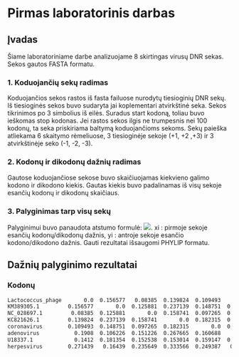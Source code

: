 # Pirmas laboratorinis darbas

## Įvadas

Šiame laboratoriniame darbe analizuojame 8 skirtingas virusų DNR sekas. Sekos gautos FASTA formatu.

### 1. Koduojančių sekų radimas

Koduojančios sekos rastos iš fasta failuose nurodytų tiesioginių DNR sekų. Iš tiesioginės sekos buvo sudaryta jai koplementari atvirkštinė seka. Sekos tikrinimos po 3 simbolius iš eilės. Suradus start kodoną, toliau buvo ieškomas stop kodonas. Jei rastos sekos ilgis ne trumpesnis nei 100 kodonų, ta seka priskiriama baltymą koduojančioms sekoms. Sekų paieška atliekama 6 skaitymo rėmeliuose, 3 tiesioginėje sekoje (+1, +2 ,+3) ir 3 atvirkštinėje seko (-1, -2, -3).

### 2. Kodonų ir dikodonų dažnių radimas

Gautose koduojančiose sekose buvo skaičiuojamas kiekvieno galimo kodono ir dikodono kiekis. Gautas kiekis buvo padalinamas iš visų sekoje esančių kodonų ir dikodonų skaičiaus.  

### 3. Palyginimas tarp visų sekų

Palyginimui buvo panaudota atstumo formulė: <img src="https://render.githubusercontent.com/render/math?math=\sqrt(\sum(x_i%20-%20y_i)^2)"/>.
xi : pirmoje sekoje esančių kodonų/dikodonų dažnis, yi : antroje sekoje esančio kodono/dikodono dažnis. Gauti rezultatai išsaugomi PHYLIP formatu.

## Dažnių palyginimo rezultatai

### Kodonų 

```8                                                                                                
Lactococcus_phage       0.0  0.156577   0.08385  0.139824  0.109493    0.1908    0.1412  0.271439
KM389305.1         0.156577       0.0  0.125881  0.237139  0.148751  0.106226  0.181354   0.16439
NC_028697.1         0.08385  0.125881       0.0  0.158741  0.097265  0.151226  0.152538  0.235649
KC821626.1         0.139824  0.237139  0.158741       0.0  0.182315  0.267665  0.153014  0.333566
coronavirus        0.109493  0.148751  0.097265  0.182315       0.0  0.160688  0.159147  0.249387
adenovirus           0.1908  0.106226  0.151226  0.267665  0.160688       0.0  0.234198   0.11743
U18337.1             0.1412  0.181354  0.152538  0.153014  0.159147  0.234198       0.0  0.295588
herpesvirus        0.271439   0.16439  0.235649  0.333566  0.249387   0.11743  0.295588       0.0

